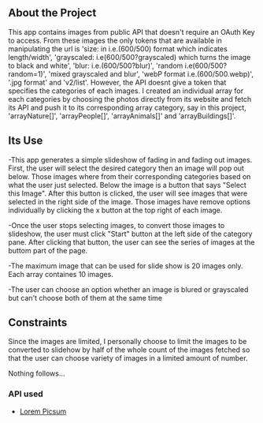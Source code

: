 ## About the Project
This app contains images from public API that doesn't require an OAuth Key to access. From these images the only tokens that are available in manipulating the url is 'size: in i.e.(600/500) format which indicates length/width', 'grayscaled: i.e(600/500?grayscaled) which turns the image to black and white', 'blur: i.e.(600/500?blur)', 'random i.e(600/500?random=1)', 'mixed grayscaled and blur', 'webP format i.e.(600/500.webp)', '.jpg format' and 'v2/list'. However, the API doesnt give a token that specifies the categories of each images. I created an individual array for each categories by choosing the photos directly from its website and fetch its API and push it to its corresponding array category, say in this project, 'arrayNature[]', 'arrayPeople[]', 'arrayAnimals[]' and 'arrayBuildings[]'.

## Its Use
-This app generates a simple slideshow of fading in and fading out images. First, the user will select the desired category then an image will pop out below. Those images where from their corresponding categories based on what the user just selected. Below the image is a button that says "Select this Image". After this button is clicked, the user will see images that were selected in the right side of the image. Those images have remove options individually by clicking the x button at the top right of each image.

-Once the user stops selecting images, to convert those images to slideshow, the user must click "Start" button at the left side of the category pane. After clicking that button, the user can see the series of images at the buttom part of the page.

-The maximum image that can be used for slide show is 20 images only. Each array containes 10 images.

-The user can choose an option whether an image is blured or grayscaled but can't choose both of them at the same time

## Constraints
Since the images are limited, I personally choose to limit the images to be converted to slidehow by half of the whole count of the images fetched so that the user can choose variety of images in a limited amount of number.

Nothing follows...

### API used
- [Lorem Picsum](https://picsum.photos/)